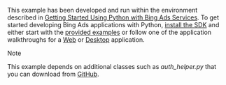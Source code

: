 This example has been developed and run within the environment described in [Getting Started Using Python with Bing Ads Services](../../guides/getting-started-using-python-with-bing-ads-services.md). To get started developing Bing Ads applications with Python, [install the SDK](../../guides/getting-started-using-python-with-bing-ads-services.md#installation) and either start with the [provided examples](http://go.microsoft.com/fwlink/?LinkId=529184) or follow one of the application walkthroughs for a [Web](../../guides/walkthrough--bing-ads-web-application-in-python.md) or [Desktop](../../guides/walkthrough--bing-ads-desktop-application-in-python.md) application.

> [!NOTE]
> This example depends on additional classes such as *auth_helper.py* that you can download from [GitHub](http://go.microsoft.com/fwlink/?LinkId=529184).